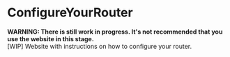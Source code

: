 # ConfigureYourRouter
**WARNING: There is still work in progress. It's not recommended that you use the website in this stage.**<br>
[WIP] Website with instructions on how to configure your router.<br>
